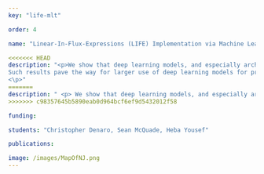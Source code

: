 ```yaml
---
key: "life-mlt"

order: 4

name: "Linear-In-Flux-Expressions (LIFE) Implementation via Machine Learning Techniques"

<<<<<<< HEAD
description: "<p>We show that deep learning models, and especially architectures like the Transformer, originally intended for natural language, can be trained on randomly generated datasets to predict to very high accuracy both the qualitative and quantitative features of metabolic networks. Using standard mathematical techniques, we create large sets (40 million cases) of random networks that can be used to train our models. These trained models can predict network equilibrium on random graphs in more than $99\%$ of cases. They can also generalize to graphs with different structure than those encountered at training. Finally, they can predict almost perfectly the equilibria of a small set of known biological networks. Our approach is both very economical in experimental data and uses only small and shallow deep-learning model, far from the large architectures commonly used in machine translation.
Such results pave the way for larger use of deep learning models for problems related to biological networks in key areas such as quantitative systems pharmacology, systems biology, and synthetic biology. 
<\p>"
=======
description: " <p> We show that deep learning models, and especially architectures like the Transformer, originally intended for natural language, can be trained on randomly generated datasets to predict to very high accuracy both the qualitative and quantitative features of metabolic networks. Using standard mathematical techniques, we create large sets (40 million cases) of random networks that can be used to train our models. These trained models can predict network equilibrium on random graphs in more than 99% of cases. They can also generalize to graphs with different structure than those encountered at training. Finally, they can predict almost perfectly the equilibria of a small set of known biological networks. Our approach is both very economical in experimental data and uses only small and shallow deep-learning model, far from the large architectures commonly used in machine translation. Such results pave the way for larger use of deep learning models for problems related to biological networks in key areas such as quantitative systems pharmacology, systems biology, and synthetic biology. <\p> "
>>>>>>> c98357645b5890eab0d964bcf6ef9d5432012f58

funding: 

students: "Christopher Denaro, Sean McQuade, Heba Yousef"

publications:

image: /images/MapOfNJ.png
---
```

